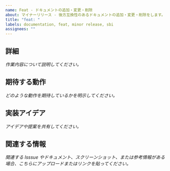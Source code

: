 ```yaml
---
name: Feat - ドキュメントの追加・変更・削除
about: マイナーリリース - 後方互換性のあるドキュメントの追加・変更・削除をします。
title: "feat: "
labels: documentation, feat, minor release, sbi
assignees: ""
---
```


## 詳細

_作業内容について説明してください。_

## 期待する動作

_どのような動作を期待しているかを明示してください。_

## 実装アイデア

_アイデアや提案を共有してください。_

## 関連する情報

_関連する Isssue やドキュメント、スクリーンショット、または参考情報がある場合、こちらにアップロードまたはリンクを貼ってください。_
